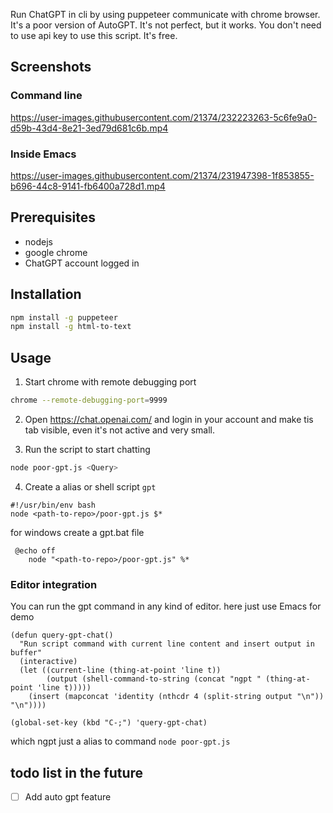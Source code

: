 Run ChatGPT in cli by using puppeteer communicate with chrome browser. It's a poor version of AutoGPT. It's not perfect, but it works. 
You don't need to use api key to use this script. It's free.

## Screenshots
### Command line

https://user-images.githubusercontent.com/21374/232223263-5c6fe9a0-d59b-43d4-8e21-3ed79d681c6b.mp4

### Inside Emacs
https://user-images.githubusercontent.com/21374/231947398-1f853855-b696-44c8-9141-fb6400a728d1.mp4


## Prerequisites
- nodejs
- google chrome
- ChatGPT account logged in

## Installation

```bash
npm install -g puppeteer
npm install -g html-to-text
```

## Usage
1. Start chrome with remote debugging port
```bash
chrome --remote-debugging-port=9999
```
2. Open https://chat.openai.com/ and login in your account and make tis tab visible, even it's not active and very small.

3. Run the script to start chatting
```bash
node poor-gpt.js <Query>
```
4. Create a alias or shell script `gpt`
```
#!/usr/bin/env bash 
node <path-to-repo>/poor-gpt.js $*
```
for windows create a gpt.bat file 
```
 @echo off
    node "<path-to-repo>/poor-gpt.js" %*
```

### Editor integration
You can run the gpt command in any kind of editor. here just use Emacs for demo 
```emacs-lisp
(defun query-gpt-chat()
  "Run script command with current line content and insert output in buffer"
  (interactive)
  (let ((current-line (thing-at-point 'line t))
        (output (shell-command-to-string (concat "ngpt " (thing-at-point 'line t)))))
    (insert (mapconcat 'identity (nthcdr 4 (split-string output "\n")) "\n"))))

(global-set-key (kbd "C-;") 'query-gpt-chat)
```
which ngpt just a alias to command `node poor-gpt.js`


## todo list in the future
- [ ] Add auto gpt feature
